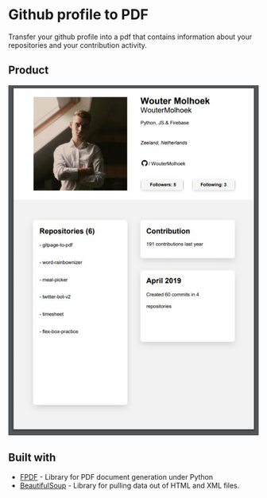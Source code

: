 # Github profile to PDF
Transfer your github profile into a pdf that contains information about your repositories and your contribution activity.

## Product
![picture](img/screenshot.JPG)

## Built with

* [FPDF](https://pyfpdf.readthedocs.io/en/latest/) - Library for PDF document generation under Python
* [BeautifulSoup](https://www.crummy.com/software/BeautifulSoup/bs4/doc/) - Library for pulling data out of HTML and XML files.
